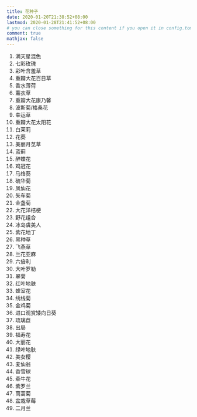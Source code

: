 ```yaml
---
title: 花种子
date: 2020-01-20T21:38:52+08:00
lastmod: 2020-01-28T21:41:52+08:00
# you can close something for this content if you open it in config.toml.
comment: true
mathjax: false
---
```


1. 满天星混色
2. 七彩玫瑰
3. 彩叶含羞草
4. 重瓣大花百日草
5. 香水薄荷
6. 薰衣草
7. 重瓣大花康乃馨
8. 波斯菊/格桑花
9. 幸运草
10. 重瓣大花太阳花
11. 白茉莉
12. 花葵
13. 美丽月苋草
14. 蓝蓟
15. 醉蝶花
16. 鸡冠花
17. 马络葵
18. 硫华菊
19. 凤仙花
20. 矢车菊
21. 金盏菊
22. 大花洋桔梗
23. 野花组合
24. 冰岛虞美人
25. 紫花地丁
26. 黑种草
27. 飞燕草
28. 兰花亚麻
29. 六倍利
30. 大叶罗勒
31. 翠菊
32. 红叶地肤
33. 蜂室花
34. 绣线菊
35. 金鸡菊
36. 进口观赏矮向日葵
37. 琉璃苣
38. 出局
39. 福寿花
40. 大丽花
41. 绿叶地肤
42. 美女樱
43. 麦仙翁
44. 香雪球
45. 牵牛花
46. 紫罗兰
47. 茼蒿菊
48. 盆栽草莓
49. 二月兰